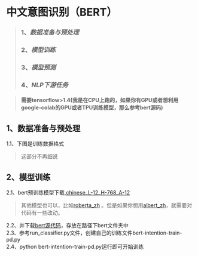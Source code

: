 # 中文意图识别（BERT）

>### 1、*数据准备与预处理*  
>### 2、*模型训练*  
>### 3、*模型预测*  
>### 4、*NLP下游任务* 

>#### 需要tensorflow>1.4(我是在CPU上跑的，如果你有GPU或者想利用google-colab的GPU或者TPU训练模型，那么参考bert源码)  

## 1、数据准备与预处理  
1.1、下图是训练数据格式  
>
>这部分不再细说  

## 2、模型训练  
2.1、bert预训练模型下载,[chinese_L-12_H-768_A-12](https://github.com/google-research/bert)  
>其他模型也可以，比如[roberta_zh](https://github.com/brightmart/roberta_zh)  。但是如果你想用[albert_zh](https://github.com/brightmart/albert_zh)，就需要对代码有一些改动。

2.2、并下载[bert源代码](https://github.com/google-research/bert)，存放在路径下bert文件夹中  
2.3、参考run_classifier.py文件，创建自己的训练文件bert-intention-train-pd.py  
2.4、python bert-intention-train-pd.py运行即可开始训练  








